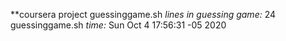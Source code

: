 **coursera project guessinggame.sh
*lines in guessing game:*
24 guessinggame.sh
*time:*
Sun Oct  4 17:56:31 -05 2020
